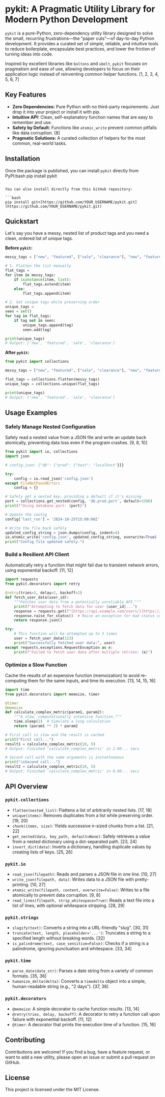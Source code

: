 

# pykit: A Pragmatic Utility Library for Modern Python Development

`pykit` is a pure-Python, zero-dependency utility library designed to solve the small, recurring frustrations—the "paper cuts"—of day-to-day Python development. It provides a curated set of simple, reliable, and intuitive tools to reduce boilerplate, encapsulate best practices, and lower the friction of turning ideas into code.

Inspired by excellent libraries like `boltons` and `ubelt`, `pykit` focuses on pragmatism and ease of use, allowing developers to focus on their application logic instead of reinventing common helper functions. [1, 2, 3, 4, 5, 6, 7]

## Key Features

  * **Zero Dependencies:** Pure Python with no third-party requirements. Just drop it into your project or install it with pip.
  * **Intuitive API:** Clean, self-explanatory function names that are easy to remember and use.
  * **Safety by Default:** Functions like `atomic_write` prevent common pitfalls like data corruption. [8]
  * **Pragmatic Solutions:** A curated collection of helpers for the most common, real-world tasks.

## Installation

Once the package is published, you can install `pykit` directly from PyPI:bash
pip install pykit

````

You can also install directly from this GitHub repository:

```bash
pip install git+[https://github.com/YOUR_USERNAME/pykit.git](https://github.com/YOUR_USERNAME/pykit.git)
````

## Quickstart

Let's say you have a messy, nested list of product tags and you need a clean, ordered list of unique tags.

**Before `pykit`:**

```python
messy_tags = ["new", "featured", ["sale", "clearance"], "new", "featured"]

# 1. Flatten the list manually
flat_tags =
for item in messy_tags:
    if isinstance(item, list):
        flat_tags.extend(item)
    else:
        flat_tags.append(item)

# 2. Get unique tags while preserving order
unique_tags =
seen = set()
for tag in flat_tags:
    if tag not in seen:
        unique_tags.append(tag)
        seen.add(tag)

print(unique_tags)
# Output: ['new', 'featured', 'sale', 'clearance']
```

**After `pykit`:**

```python
from pykit import collections

messy_tags = ["new", "featured", ["sale", "clearance"], "new", "featured"]

flat_tags = collections.flatten(messy_tags)
unique_tags = collections.unique(flat_tags)

print(unique_tags)
# Output: ['new', 'featured', 'sale', 'clearance']
```

## Usage Examples

### Safely Manage Nested Configuration

Safely read a nested value from a JSON file and write an update back atomically, preventing data loss even if the program crashes. [9, 8, 10]

```python
from pykit import io, collections
import json

# config.json: {"db": {"prod": {"host": "localhost"}}}

try:
    config = io.read_json('config.json')
except FileNotFoundError:
    config = {}

# Safely get a nested key, providing a default if it's missing
port = collections.get_nested(config, 'db.prod.port', default=3306)
print(f"Using database port: {port}")

# Update the config
config['last_run'] = '2024-10-25T15:00:00Z'

# Write the file back safely
updated_config_string = json.dumps(config, indent=4)
io.atomic_write('config.json', updated_config_string, overwrite=True)
print("Config file updated safely.")
```

### Build a Resilient API Client

Automatically retry a function that might fail due to transient network errors, using exponential backoff. [11, 12]

```python
import requests
from pykit.decorators import retry

@retry(tries=3, delay=2, backoff=2)
def fetch_user_data(user_id):
    """Fetches user data from a potentially unreliable API."""
    print(f"Attempting to fetch data for user {user_id}...")
    response = requests.get(f"[https://api.example.com/users/](https://api.example.com/users/){user_id}")
    response.raise_for_status()  # Raise an exception for bad status codes
    return response.json()

try:
    # This function will be attempted up to 3 times
    user = fetch_user_data(123)
    print("Successfully fetched user data:", user)
except requests.exceptions.RequestException as e:
    print(f"Failed to fetch user data after multiple retries: {e}")
```

### Optimize a Slow Function

Cache the results of an expensive function (memoization) to avoid re-computing them for the same inputs, and time its execution. [13, 14, 15, 16]

```python
import time
from pykit.decorators import memoize, timer

@timer
@memoize
def calculate_complex_metric(param1, param2):
    """A slow, computationally intensive function."""
    time.sleep(2)  # Simulate a long calculation
    return (param1 ** 2) * param2

# First call is slow and the result is cached
print("First call...")
result1 = calculate_complex_metric(10, 5)
# Output: Finished 'calculate_complex_metric' in 2.00... secs

# Second call with the same arguments is instantaneous
print("\nSecond call...")
result2 = calculate_complex_metric(10, 5)
# Output: Finished 'calculate_complex_metric' in 0.00... secs
```

## API Overview

### `pykit.collections`

  * `flatten(nested_list)`: Flattens a list of arbitrarily nested lists. [17, 18]
  * `unique(items)`: Removes duplicates from a list while preserving order. [19, 20]
  * `chunk(items, size)`: Yields successive n-sized chunks from a list. [21, 22]
  * `get_nested(data, key_path, default=None)`: Safely retrieves a value from a nested dictionary using a dot-separated path. [23, 24]
  * `invert_dict(data)`: Inverts a dictionary, handling duplicate values by creating lists of keys. [25, 26]

### `pykit.io`

  * `read_json(filepath)`: Reads and parses a JSON file in one line. [10, 27]
  * `write_json(filepath, data)`: Writes data to a JSON file with pretty-printing. [10, 27]
  * `atomic_write(filepath, content, overwrite=False)`: Writes to a file atomically to prevent data corruption. [9, 8]
  * `read_lines(filepath, strip_whitespace=True)`: Reads a text file into a list of lines, with optional whitespace stripping. [28, 29]

### `pykit.strings`

  * `slugify(text)`: Converts a string into a URL-friendly "slug". [30, 31]
  * `truncate(text, length, placeholder='...')`: Truncates a string to a specified length without breaking words. [32]
  * `is_palindrome(text, case_sensitive=False)`: Checks if a string is a palindrome, ignoring punctuation and whitespace. [33, 34]

### `pykit.time`

  * `parse_date(date_str)`: Parses a date string from a variety of common formats. [35, 36]
  * `humanize_delta(delta)`: Converts a `timedelta` object into a simple, human-readable string (e.g., "2 days"). [37, 38]

### `pykit.decorators`

  * `@memoize`: A simple decorator to cache function results. [13, 14]
  * `@retry(tries, delay, backoff)`: A decorator to retry a function call upon failure with exponential backoff. [11, 12]
  * `@timer`: A decorator that prints the execution time of a function. [15, 16]

## Contributing

Contributions are welcome\! If you find a bug, have a feature request, or want to add a new utility, please open an issue or submit a pull request on GitHub.

## License

This project is licensed under the MIT License.

```
```
